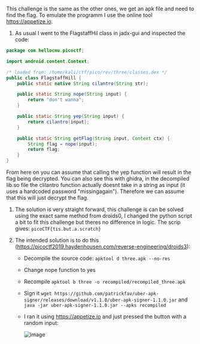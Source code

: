 This challenge is the same as the other ones, we get an apk file and need to find the flag. To emulate the programm I use the online tool https://appetize.io.


1) As usual I went to the FlagstaffHil class in jadx-gui and inspected the code:
```java
package com.hellocmu.picoctf;

import android.content.Context;

/* loaded from: /home/kali/ctf/pico/rev/three/classes.dex */
public class FlagstaffHill {
    public static native String cilantro(String str);

    public static String nope(String input) {
        return "don't wanna";
    }

    public static String yep(String input) {
        return cilantro(input);
    }

    public static String getFlag(String input, Context ctx) {
        String flag = nope(input);
        return flag;
    }
}
```
From here on you can assume that calling the yep function will result in the flag being decrypted. You can also see this with ghidra, in the decompiled lib.so file the clilantro function actually doesnt take in a string as input (it uses a hardcoded password "missingagain"). Therefore we can assume that this will just decrypt the flag.
  

1) The solution is very straight forward, this challenge is can be solved using the exact same method from droids0, I changed the python script a bit to fit this challenge but theres no difference in logic.
   The scrip gives: `picoCTF{tis.but.a.scratch}`

3) The intended solution is to do this (https://picoctf2019.haydenhousen.com/reverse-engineering/droids3):
   - Decompile the source code: `apktool d three.apk --no-res`
   - Change nope function to yes
   - Recompile `apktool b three -o recompiled/recompiled_three.apk`
   - Sign it `wget https://github.com/patrickfav/uber-apk-signer/releases/download/v1.1.0/uber-apk-signer-1.1.0.jar` and `java -jar uber-apk-signer-1.1.0.jar --apks recompiled`
   - I ran it using https://appetize.io and just pressed the button with a random input:
     
     ![image](https://github.com/user-attachments/assets/ac386344-a88b-4022-9ea5-fe10076403a3)
